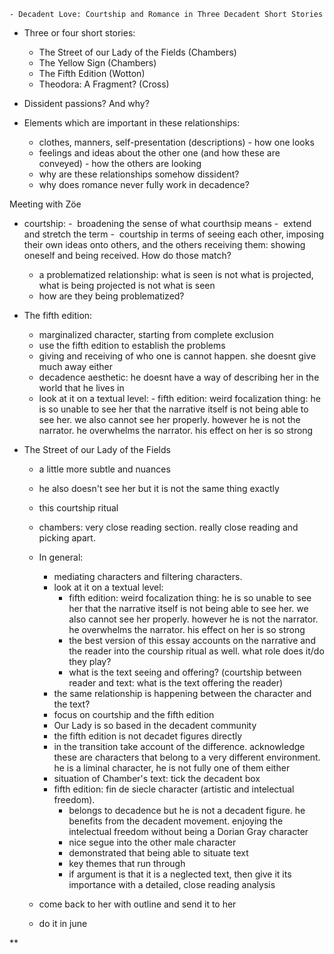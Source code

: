 	- Decadent Love: Courtship and Romance in Three Decadent Short Stories
- Three or four short stories:
	- The Street of our Lady of the Fields (Chambers)
	- The Yellow Sign (Chambers)
	- The Fifth Edition (Wotton)
	- Theodora: A Fragment? (Cross)

- Dissident passions? And why?

- Elements which are important in these relationships:
	- clothes, manners, self-presentation (descriptions) - how one looks
	- feelings and ideas about the other one (and how these are conveyed) - how the others are looking
	- why are these relationships somehow dissident?
	- why does romance never fully work in decadence?

Meeting with Zöe

- courtship:
	-  broadening the sense of what courthsip means
	-  extend and stretch the term 
	-  courtship in terms of seeing each other, imposing their own ideas onto others, and the others receiving them: showing oneself and being received. How do those match?
	- a problematized relationship: what is seen is not what is projected, what is being projected is not what is seen
	- how are they being problematized?
 
- The fifth edition: 
	- marginalized character, starting from complete exclusion
	- use the fifth edition to establish the problems
	- giving and receiving of who one is cannot happen. she doesnt give much away either
	- decadence aesthetic: he doesnt have a way of describing her in the world that he lives in 
	-  look at it on a textual level:
	  - fifth edition: weird focalization thing: he is so unable to see her that the narrative itself is not being able to see her. we also cannot see her properly. however he is not the narrator. he overwhelms the narrator. his effect on her is so strong

- The Street of our Lady of the Fields
	- a little more subtle and nuances
	- he also doesn't see her but it is not the same thing exactly
	- this courtship ritual 
	- chambers: very close reading section. really close reading and picking apart.

  - In general:
	  - mediating characters and filtering characters.
	  - look at it on a textual level:
		  - fifth edition: weird focalization thing: he is so unable to see her that the narrative itself is not being able to see her. we also cannot see her properly. however he is not the narrator. he overwhelms the narrator. his effect on her is so strong
		  - the best version of this essay accounts on the narrative and the reader into the courship ritual as well. what role does it/do they play?
		  - what is the text seeing and offering? (courtship between reader and text: what is the text offering the reader)
	  - the same relationship is happening between the character and the text?
	  - focus on courtship and the fifth edition
	  - Our Lady is so based in the decadent community
	  - the fifth edition is not decadet figures directly
	  - in the transition take account of the difference. acknowledge these are characters that belong to a very different environment. he is a liminal character, he is not fully one of them either
	  - situation of Chamber's text: tick the decadent box 
	  - fifth edition: fin de siecle character (artistic and intelectual freedom).
		  - belongs to decadence but he is not a decadent figure. he benefits from the decadent movement. enjoying the intelectual freedom without being a Dorian Gray character
		  - nice segue into the other male character
		  - demonstrated that being able to situate text
		  - key themes that run through
		  - if argument is that it is a neglected text, then give it its importance with a detailed, close reading analysis

  - come back to her with outline and send it to her 
  - do it in june

**